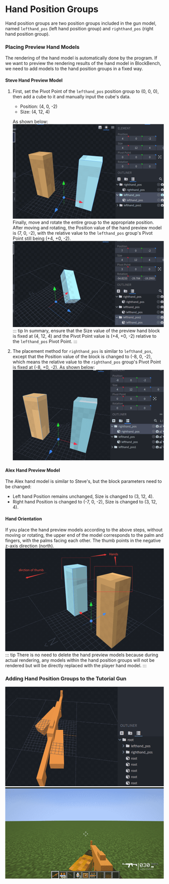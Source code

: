 # Hand Position Groups

Hand position groups are two position groups included in the gun model, named `lefthand_pos` (left hand position group) and `righthand_pos` (right hand position group).

### Placing Preview Hand Models

The rendering of the hand model is automatically done by the program. If we want to preview the rendering results of the hand model in BlockBench, we need to add models to the hand position groups in a fixed way.

#### Steve Hand Preview Model

1. First, set the Pivot Point of the `lefthand_pos` position group to (0, 0, 0), then add a cube to it and manually input the cube's data.
   - Position: (4, 0, -2)
   - Size: (4, 12, 4)

   As shown below:   
   ![Left Hand Pos](./lefthand_pos.png)   
   Finally, move and rotate the entire group to the appropriate position. After moving and rotating, the Position value of the hand preview model is (7, 0, -2), with the relative value to the `lefthand_pos` group's Pivot Point still being (+4, +0, -2).   
   ![Left Hand Pos Rot](./lefthand_pos_rot.png)   
   ::: tip
   In summary, ensure that the Size value of the preview hand block is fixed at (4, 12, 4) and the Pivot Point value is (+4, +0, -2) relative to the `lefthand_pos` Pivot Point.
   :::
2. The placement method for `righthand_pos` is similar to `lefthand_pos`, except that the Position value of the block is changed to (-8, 0, -2), which means the relative value to the `righthand_pos` group's Pivot Point is fixed at (-8, +0, -2).
   As shown below:   
   ![Right Hand Pos](./righthand_pos.png)    

#### Alex Hand Preview Model

The Alex hand model is similar to Steve's, but the block parameters need to be changed:
- Left hand Position remains unchanged, Size is changed to (3, 12, 4).
- Right hand Position is changed to (-7, 0, -2), Size is changed to (3, 12, 4).

#### Hand Orientation

If you place the hand preview models according to the above steps, without moving or rotating, the upper end of the model corresponds to the palm and fingers, with the palms facing each other. The thumb points in the negative z-axis direction (north).    
![Hand Pose](./hand_pose.png)   
::: tip
There is no need to delete the hand preview models because during actual rendering, any models within the hand position groups will not be rendered but will be directly replaced with the player hand model.
:::

### Adding Hand Position Groups to the Tutorial Gun

![Hand And Gun](./gun_and_hand.png)   
![In Game](./in_game.png)   
